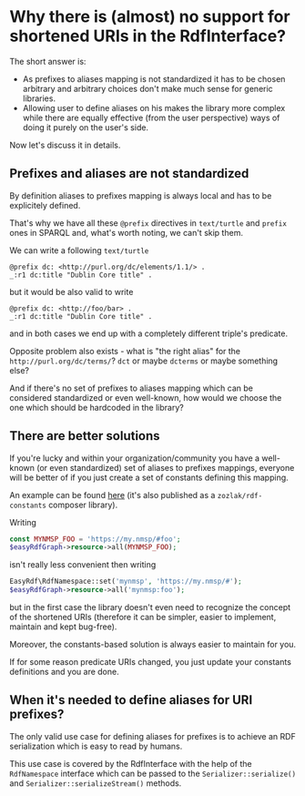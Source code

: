 # Why there is (almost) no support for shortened URIs in the RdfInterface?

The short answer is:

* As prefixes to aliases mapping is not standardized it has to be chosen arbitrary and arbitrary choices don't make much sense for generic libraries.
* Allowing user to define aliases on his makes the library more complex while there are equally effective (from the user perspective) ways of doing it purely on the user's side.

Now let's discuss it in details.

## Prefixes and aliases are not standardized

By definition aliases to prefixes mapping is always local and has to be explicitely defined.

That's why we have all these `@prefix` directives in `text/turtle` and `prefix` ones in SPARQL and, what's worth noting,
we can't skip them.

We can write a following `text/turtle`
```
@prefix dc: <http://purl.org/dc/elements/1.1/> .
_:r1 dc:title "Dublin Core title" .
```
but it would be also valid to write
```
@prefix dc: <http://foo/bar> .
_:r1 dc:title "Dublin Core title" .
```
and in both cases we end up with a completely different triple's predicate.

Opposite problem also exists - what is "the right alias" for the `http://purl.org/dc/terms/`?
`dct` or maybe `dcterms` or maybe something else?

And if there's no set of prefixes to aliases mapping which can be considered standardized or even well-known,
how would we choose the one which should be hardcoded in the library?

## There are better solutions

If you're lucky and within your organization/community you have a well-known (or even standardized) set of aliases to prefixes mappings,
everyone will be better of if you just create a set of constants defining this mapping.

An example can be found [here](https://github.com/zozlak/RdfConstants/blob/master/src/zozlak/RdfConstants.php)
(it's also published as a `zozlak/rdf-constants` composer library).

Writing
```php
const MYNMSP_FOO = 'https://my.nmsp/#foo';
$easyRdfGraph->resource->all(MYNMSP_FOO);
```
isn't really less convenient then writing
```php
EasyRdf\RdfNamespace::set('mynmsp', 'https://my.nmsp/#');
$easyRdfGraph->resource->all('mynmsp:foo');
```
but in the first case the library doesn't even need to recognize the concept of the shortened URIs
(therefore it can be simpler, easier to implement, maintain and kept bug-free).

Moreover, the constants-based solution is always easier to maintain for you.

If for some reason predicate URIs changed, you just update your constants definitions and you are done.

## When it's needed to define aliases for URI prefixes?

The only valid use case for defining aliases for prefixes is to achieve an RDF serialization which is easy to read by humans.

This use case is covered by the RdfInterface with the help of the `RdfNamespace` interface which can be passed
to the `Serializer::serialize()` and `Serializer::serializeStream()` methods.
